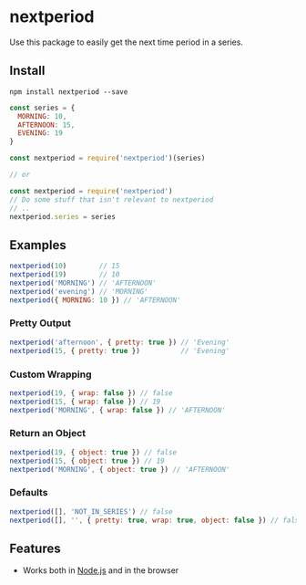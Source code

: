 # nextperiod

Use this package to easily get the next time period in a series.

## Install

```
npm install nextperiod --save
```

```js
const series = {
  MORNING: 10,
  AFTERNOON: 15,
  EVENING: 19
}

const nextperiod = require('nextperiod')(series)

// or

const nextperiod = require('nextperiod')
// Do some stuff that isn't relevant to nextperiod
// ..
nextperiod.series = series
```

## Examples

```js
nextperiod(10)        // 15
nextperiod(19)        // 10
nextperiod('MORNING') // 'AFTERNOON'
nextperiod('evening') // 'MORNING'
nextperiod({ MORNING: 10 }) // 'AFTERNOON'
```

### Pretty Output

```js
nextperiod('afternoon', { pretty: true }) // 'Evening'
nextperiod(15, { pretty: true })          // 'Evening'
```

### Custom Wrapping

```js
nextperiod(19, { wrap: false }) // false
nextperiod(15, { wrap: false }) // 19
nextperiod('MORNING', { wrap: false }) // 'AFTERNOON'
```

### Return an Object

```js
nextperiod(19, { object: true }) // false
nextperiod(15, { object: true }) // 19
nextperiod('MORNING', { object: true }) // 'AFTERNOON'
```

### Defaults

```js
nextperiod([], 'NOT_IN_SERIES') // false
nextperiod([], '', { pretty: true, wrap: true, object: false }) // false
```

## Features

- Works both in [Node.js](https://nodejs.org) and in the browser
